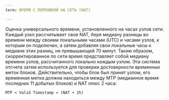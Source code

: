 ```yaml
---
term: ВРЕМЯ С ПОПРАВКОЙ НА СЕТЬ (NAT)

---
```

Оценка универсального времени, установленного на часах узлов сети. Каждый узел рассчитывает свое NAT, беря медиану разницы во времени между своими локальными часами (UTC) и часами узлов, к которым он подключен, а затем добавляя свои локальные часы к медиане этих разниц, не превышающей 70 минут. Таким образом, скорректированное по сети время представляет собой медиану времени узлов, рассчитанного локально каждым узлом. Эта система отсчета затем используется для проверки достоверности временных меток блоков. Действительно, чтобы блок был принят узлом, его временная метка должна находиться между MTP (медианное время последних 11 добытых блоков) и NAT плюс 2 часа:

```text
MTP < Valid Timestamp < (NAT + 2h)
```